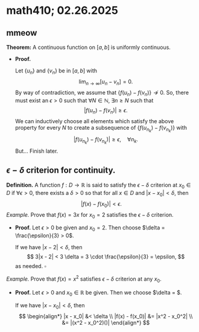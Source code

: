 # math410; 02.26.2025

## mmeow

**Theorem:** A continuous function on $[a, b]$ is uniformly continuous.

- **Proof.**

  Let $\{u_n\}$ and $\{v_n\}$ be in $[a, b]$ with
  $$
  \lim_{n \rightarrow \infty} [u_n - v_n] = 0.
  $$
  By way of contradiction, we assume that $\{f(u_n) - f(v_n)\}\nrightarrow 0$. So, there must exist an $\epsilon > 0$ such that $\forall N \in \mathbb{N}$, $\exists n \geq N$ such that
  $$
  |f(u_n) - f(v_n)| \geq \epsilon.
  $$
  We can inductively choose all elements which satisfy the above property for every $N$ to create a subsequence of $\{f(u_{n_k}) - f(v_{n_k})\}$ with
  $$
  |f(u_{n_k}) - f(v_{n_k})| \geq \epsilon, \quad \forall n_k.
  $$
  But... Finish later.

## $\epsilon - \delta$ criterion for continuity.

**Definition.** A function $f: D \rightarrow \mathbb{R}$ is said to satisfy the $\epsilon - \delta$ criterion at $x_0 \in D$ if $\forall \epsilon > 0$, there exists a $\delta > 0$ so that for all $x \in D$ and $|x - x_0|< \delta$, then
$$
|f(x) - f(x_0)| < \epsilon.
$$
*Example.* Prove that $f(x) = 3x$ for $x_0 = 2$ satisfies the $\epsilon - \delta$ criterion.

- **Proof.** Let $\epsilon > 0$ be given and $x_0 = 2$. Then choose $\delta = \frac{\epsilon}{3} > 0$.

  If we have $|x - 2| < \delta$, then
  $$
  3|x - 2| < 3 \delta = 3 \cdot \frac{\epsilon}{3} = \epsilon,
  $$
  as needed. $\square$

*Example.* Prove that $f(x) = x^2$ satisfies $\epsilon-\delta$ criterion at any $x_0$.

- **Proof.** Let $\epsilon > 0$ and $x_0 \in \mathbb{R}$ be given. Then we choose $\delta = $.

  If we have $|x - x_0| < \delta$, then
  $$
  \begin{align*}
  	|x - x_0| &< \delta \\
  	|f(x) - f(x_0)| 
  		&= |x^2 - x_0^2| \\
          &= |(x^2 - x_0^2)()| 
  \end{align*}
  $$
  

